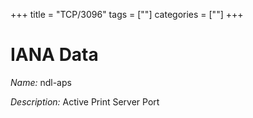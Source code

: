 +++
title = "TCP/3096"
tags = [""]
categories = [""]
+++

# IANA Data

_Name:_ ndl-aps

_Description:_ Active Print Server Port

